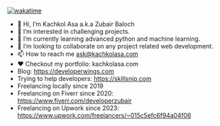 [![wakatime](https://wakatime.com/badge/user/018d0628-512d-43e5-a571-1be5745373de.svg)](https://wakatime.com/@018d0628-512d-43e5-a571-1be5745373de)

- 👋 Hi, I’m Kachkol Asa a.k.a Zubair Baloch
- 👀 I’m interested in challenging projects.
- 🌱 I’m currently learning advanced python and machine learning.
- 💞️ I’m looking to collaborate on any project related web development.
- 📫 How to reach me ask@kachkolasa.com
- ❤️ Checkout my portfolio: kachkolasa.com
- Blog: https://developerwings.com
- Trying to help developers: https://skillsnip.com
- Freelancing locally since 2019
- Freelancing on Fiverr since 2020: https://www.fiverr.com/developerzubair
- Freelancing on Upwork since 2023: https://www.upwork.com/freelancers/~015c5efc6f94a04f06
